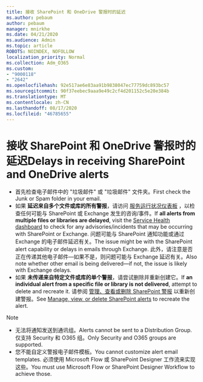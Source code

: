 ```yaml
---
title: 接收 SharePoint 和 OneDrive 警报时的延迟
ms.author: pebaum
author: pebaum
manager: mnirkhe
ms.date: 04/21/2020
ms.audience: Admin
ms.topic: article
ROBOTS: NOINDEX, NOFOLLOW
localization_priority: Normal
ms.collection: Adm_O365
ms.custom:
- "9000118"
- "2642"
ms.openlocfilehash: 92e517ae6e83aa91b9838047ec77759dc893bc57
ms.sourcegitcommit: 90f37eebec9aaa9e49c2cf4d201152c5e20e384b
ms.translationtype: MT
ms.contentlocale: zh-CN
ms.lasthandoff: 08/17/2020
ms.locfileid: "46785655"
---
```

# <a name="delays-in-receiving-sharepoint-and-onedrive-alerts"></a><span data-ttu-id="1b659-102">接收 SharePoint 和 OneDrive 警报时的延迟</span><span class="sxs-lookup"><span data-stu-id="1b659-102">Delays in receiving SharePoint and OneDrive alerts</span></span>

- <span data-ttu-id="1b659-103">首先检查电子邮件中的 "垃圾邮件" 或 "垃圾邮件" 文件夹。</span><span class="sxs-lookup"><span data-stu-id="1b659-103">First check the Junk or Spam folder in your email.</span></span>
- <span data-ttu-id="1b659-104">如果 **延迟来自多个文件或库的所有警报**，请访问 [服务运行状况仪表板](https://portal.office.com/adminportal/home?ref=/servicehealth) ，以检查任何可能与 SharePoint 或 Exchange 发生的咨询/事件。</span><span class="sxs-lookup"><span data-stu-id="1b659-104">If **all alerts from multiple files or libraries are delayed**, visit the [Service Health dashboard](https://portal.office.com/adminportal/home?ref=/servicehealth) to check for any advisories/incidents that may be occurring with SharePoint or Exchange.</span></span> <span data-ttu-id="1b659-105">问题可能与 SharePoint 通知功能或通过 Exchange 的电子邮件延迟有关。</span><span class="sxs-lookup"><span data-stu-id="1b659-105">The issue might be with the SharePoint alert capability or delays in emails through Exchange.</span></span> <span data-ttu-id="1b659-106">此外，请注意是否正在传递其他电子邮件—如果不是，则问题可能与 Exchange 延迟有关。</span><span class="sxs-lookup"><span data-stu-id="1b659-106">Also note whether other email is being delivered—if not, the issue is likely with Exchange delays.</span></span>
- <span data-ttu-id="1b659-107">如果 **未传递来自特定文件或库的单个警报**，请尝试删除并重新创建它。</span><span class="sxs-lookup"><span data-stu-id="1b659-107">If **an individual alert from a specific file or library is not delivered**, attempt to delete and recreate it.</span></span> <span data-ttu-id="1b659-108">请参阅 [管理、查看或删除 SharePoint 警报](https://support.microsoft.com/office/99dfb19c-9a90-4a8c-aba1-aa8c8afb0de2) 以重新创建警报。</span><span class="sxs-lookup"><span data-stu-id="1b659-108">See [Manage, view, or delete SharePoint alerts](https://support.microsoft.com/office/99dfb19c-9a90-4a8c-aba1-aa8c8afb0de2) to recreate the alert.</span></span>

> [!NOTE]
> - <span data-ttu-id="1b659-109">无法将通知发送到通讯组。</span><span class="sxs-lookup"><span data-stu-id="1b659-109">Alerts cannot be sent to a Distribution Group.</span></span> <span data-ttu-id="1b659-110">仅支持 Security 和 O365 组。</span><span class="sxs-lookup"><span data-stu-id="1b659-110">Only Security and O365 groups are supported.</span></span>
> - <span data-ttu-id="1b659-111">您不能自定义警报电子邮件模板。</span><span class="sxs-lookup"><span data-stu-id="1b659-111">You cannot customize alert email templates.</span></span> <span data-ttu-id="1b659-112">必须使用 Microsoft Flow 或 SharePoint Designer 工作流来实现这些。</span><span class="sxs-lookup"><span data-stu-id="1b659-112">You must use Microsoft Flow or SharePoint Designer Workflow to achieve those.</span></span>
